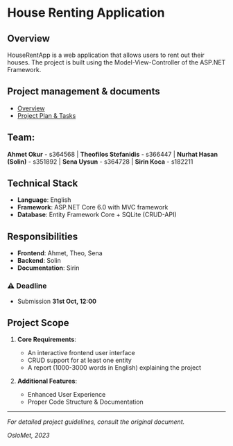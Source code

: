 # House Renting Application 

## Overview
HouseRentApp is a web application that allows users to rent out their houses. The project is built using the Model-View-Controller of the ASP.NET Framework.

## Project management & documents
* [Overview](https://docs.google.com/document/d/15AEb-IysQoq9MFVa8doF2PYzXSQyxb0IFGqvO4GPzSc/edit)
* [Project Plan & Tasks](https://docs.google.com/document/d/1fV4C7liBVOR8VEWVYvtcqrTH34et_5dZIMWKuefrXQc/edit?usp=sharing)

## Team:
**Ahmet Okur** - s364568  |  **Theofilos Stefanidis** - s366447  |  **Nurhat Hasan (Solin)** - s351892  |  **Sena Uysun** - s364728 | **Sirin Koca** - s182211  

## Technical Stack
- **Language**: English
- **Framework**: ASP.NET Core 6.0 with MVC framework
- **Database**:  Entity Framework Core + SQLite (CRUD-API)

## Responsibilities 
- **Frontend**: Ahmet, Theo, Sena
- **Backend**: Solin
- **Documentation**: Sirin

### :warning: Deadline
- Submission **31st Oct, 12:00**

## Project Scope
1. **Core Requirements**:
   - An interactive frontend user interface
   - CRUD support for at least one entity
   - A report (1000-3000 words in English) explaining the project

2. **Additional Features**:
   - Enhanced User Experience
   - Proper Code Structure & Documentation
---
_For detailed project guidelines, consult the original document._

_OsloMet, 2023_
